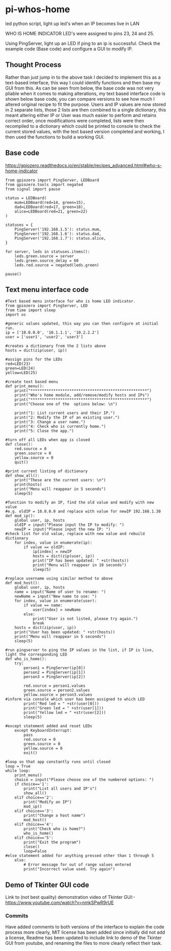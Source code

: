 # pi-whos-home
led python script, light up led's when an IP becomes live in LAN

WHO IS HOME INDICATOR
LED's were assigned to pins 23, 24 and 25. 

Using PingServer, light up an LED if ping to an ip is successful.  Check the example code (Base code) and configure a GUI to modify IP.  

## Thought Process
Rather than just jump in to the above task I decided to implement this as a text-based interface, this way I could identify functions and then base my GUI from this.
As can be seen from below, the base code was not very pliable when it comes to making alterations, my text based interface code is shown below base code, you can compare versions to see how much I altered original recipe to fit the purpose.  Users and IP values are now stored in 2 separate lists, those 2 lists are then combined to a single dictionary, this meant altering either IP or User was much easier to perform and retains correct order, once modifications were completed, lists were then recompiled to a dictionary which could be printed to console to check the current stored values, with the text based version completed and working, I then used the functions to build a working GUI.

## Base code
https://gpiozero.readthedocs.io/en/stable/recipes_advanced.html#who-s-home-indicator

```
from gpiozero import PingServer, LEDBoard
from gpiozero.tools import negated
from signal import pause

status = LEDBoard(
    mum=LEDBoard(red=14, green=15),
    dad=LEDBoard(red=17, green=18),
    alice=LEDBoard(red=21, green=22)
)

statuses = {
    PingServer('192.168.1.5'): status.mum,
    PingServer('192.168.1.6'): status.dad,
    PingServer('192.168.1.7'): status.alice,
}

for server, leds in statuses.items():
    leds.green.source = server
    leds.green.source_delay = 60
    leds.red.source = negated(leds.green)

pause()
```

## Text menu interface code
```
#Text based menu interface for who is home LED indicator.
from gpiozero import PingServer, LED
from time import sleep
import os

#generic values updated, this way you can then configure at initial run.
ip = ['10.0.0.0', '10.1.1.1', '10.2.2.2']
user = ['user1', 'user2', 'user3']

#creates a dictionary from the 2 lists above
hosts = dict(zip(user, ip))

#assign pins for the LEDs
red=LED(23)
green=LED(24)
yellow=LED(25)

#create text based menu
def print_menu():
    print("***************************************************")
    print("Who's home module, add/remove/modify hosts and IPs")
    print("***************************************************")
    print("Choose one of the  options below: \n")

    print("1: List current users and their IP.")
    print("2: Modify the IP of an existing user.")
    print("3: Change a user name.")
    print("4: Check who is currently home.")
    print("5: Close the app.")

#turn off all LEDs when app is closed
def close():
    red.source = 0
    green.source = 0
    yellow.source = 0
    quit()

#print current listing of dictionary
def show_all():
    print("These are the current users: \n")
    print(hosts)
    print("Menu will reappear in 5 seconds")
    sleep(5)

#function to modify an IP, find the old value and modify with new value
#e.g. oldIP = 10.0.0.0 and replace with value for newIP 192.168.1.30
def mod_ip():
    global user, ip, hosts
    oldIP = input("Please input the IP to modify: ")
    newIP = input("Please input the new IP: ")
#check list for old value, replace with new value and rebuild dictionary
    for index, value in enumerate(ip):
        if value == oldIP:
            ip[index] = newIP
            hosts = dict(zip(user, ip))
            print("IP has been updated: " +str(hosts))
            print("Menu will reappear in 10 seconds")
            sleep(5)    

#replace username using similar method to above
def mod_host():
    global user, ip, hosts
    name = input("Name of user to rename: ")
    newName = input("New name to use: ")
    for index, value in enumerate(user):
        if value == name:
            user[index] = newName
        else:
            print("User is not listed, please try again.")
            break
    hosts = dict(zip(user, ip))
    print("User has been updated: " +str(hosts))
    print("Menu will reappear in 5 seconds")
    sleep(5)

#run pingserver to ping the IP values in the list, if IP is live, light the corresponding LED
def who_is_home():
    try:
        person1 = PingServer(ip[0])
        person2 = PingServer(ip[1])
        person3 = PingServer(ip[2])
        
        red.source = person1.values
        green.source = person2.values
        yellow.source = person3.values
#inform via console which user has been assigned to which LED
        print("Red led = " +str(user[0]))
        print("Green led = " +str(user[1]))
        print("Yellow led = " +str(user[2]))
        sleep(5)
        
#except statement added and reset LEDs
    except KeyboardInterrupt:
        pass
        red.source = 0
        green.source = 0
        yellow.source = 0
        exit()

#loop so that app constantly runs until closed
loop = True
while loop:
    print_menu()
    choice = input("Please choose one of the numbered options: ")
    if choice=='1':     
        print("List all users and IP's")
        show_all()
    elif choice=='2':
        print("Modify an IP")
        mod_ip()
    elif choice=='3':
        print("Change a host name")
        mod_host()
    elif choice=='4':
        print("Check who is home?")
        who_is_home()
    elif choice=='5':
        print("Exit the program")
        close()
        loop=False
#else statement added for anything pressed other than 1 through 5
    else:
        # Error message for out of range values entered
        print("Incorrect value used. Try again")
```

## Demo of Tkinter GUI code 

Link to (not best quality) demonstration video of Tkinter GUI:- https://www.youtube.com/watch?v=nmkSPwR9rUE


### Commits
Have added comments to both versions of the interface to explain the code process more clearly, MIT license has been added since initially did not add a license, Readme has been updated to include link to demo of the Tkinter GUI from youtube, and renaming the files to more clearly reflect their task.   
